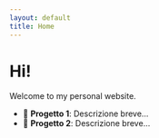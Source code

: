 ```yaml
---
layout: default
title: Home
---
```


# Hi!

Welcome to my personal website.

- 🎯 **Progetto 1**: Descrizione breve…
- 🚀 **Progetto 2**: Descrizione breve…